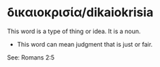 # δικαιοκρισία/dikaiokrisia
This word is a type of thing or idea. It is a noun.
* This word can mean judgment that is just or fair.

See: Romans 2:5
